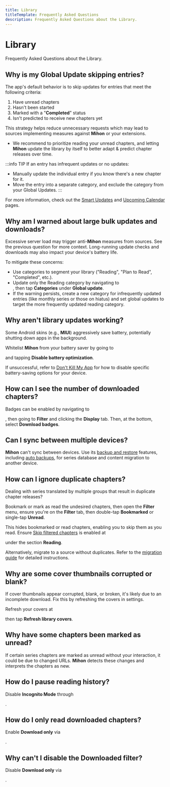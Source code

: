 ```yaml
---
title: Library
titleTemplate: Frequently Asked Questions
description: Frequently Asked Questions about the Library.
---
```


# Library
Frequently Asked Questions about the Library.

## Why is my Global Update skipping entries?
The app's default behavior is to skip updates for entries that meet the following criteria:

1. Have unread chapters
1. Hasn't been started
1. Marked with a "**Completed**" status
1. Isn't predicted to receive new chapters yet

This strategy helps reduce unnecessary requests which may lead to sources implementing measures against **Mihon** or your extensions.
* We recommend to prioritize reading your unread chapters, and letting **Mihon** update the library by itself to better adapt & predict chapter releases over time.

:::info TIP
If an entry has infrequent updates or no updates:
* Manually update the individual entry if you know there's a new chapter for it.
* Move the entry into a separate category, and exclude the category from your Global Updates.
:::

For more information, check out the [Smart Updates](/docs/faq/updates/smart) and [Upcoming Calendar](/docs/faq/updates/upcoming) pages.

## Why am I warned about large bulk updates and downloads?
Excessive server load may trigger anti-**Mihon** measures from sources. See the previous question for more context. Long-running update checks and downloads may also impact your device's battery life.

To mitigate these concerns:

* Use categories to segment your library ("Reading", "Plan to Read", "Completed", etc.).
* Update only the Reading category by navigating to <nav to="library">, then tap **Categories** under **Global update**.
* If the warning persists, create a new category for infrequently updated entries (like monthly series or those on hiatus) and set global updates to target the more frequently updated reading category.

## Why aren't library updates working?
Some Android skins (e.g., **MIUI**) aggressively save battery, potentially shutting down apps in the background.

Whitelist **Mihon** from your battery saver by going to <nav to="advanced"> and tapping **Disable battery optimization**.

If unsuccessful, refer to [Don't Kill My App](https://dontkillmyapp.com/) for how to disable specific battery-saving options for your device.

## How can I see the number of downloaded chapters?
Badges can be enabled by navigating to <nav to="main_library">, then going to **Filter** and clicking the **Display** tab.
Then, at the bottom, select **Download badges**.

## Can I sync between multiple devices?
**Mihon** can't sync between devices.
Use its [backup and restore](/docs/guides/backups) features, including [auto backups](/docs/guides/backups#enabling-automatic-backups), for series database and content migration to another device.

## How can I ignore duplicate chapters?
Dealing with series translated by multiple groups that result in duplicate chapter releases?

Bookmark or mark as read the undesired chapters, then open the **Filter** menu, ensure you're on the **Filter** tab, then double-tap **Bookmarked** or single-tap **Unread**.

This hides bookmarked or read chapters, enabling you to skip them as you read.
Ensure [Skip filtered chapters](/docs/guides/reader-settings#skip-filtered-chapters) is enabled at <nav to="reader"> under the section **Reading**.

Alternatively, migrate to a source without duplicates.
Refer to the [migration guide](/docs/guides/source-migration) for detailed instructions.

## Why are some cover thumbnails corrupted or blank?
If cover thumbnails appear corrupted, blank, or broken, it's likely due to an incomplete download. Fix this by refreshing the covers in settings.

Refresh your covers at <nav to="advanced"> then tap **Refresh library covers**.

## Why have some chapters been marked as unread?
If certain series chapters are marked as unread without your interaction, it could be due to changed URLs.
**Mihon** detects these changes and interprets the chapters as new.

## How do I pause reading history?
Disable **Incognito Mode** through <nav to="incognito-mode">.

## How do I only read downloaded chapters?
Enable **Download only** via <nav to="downloaded-only">.

## Why can't I disable the Downloaded filter?
Disable **Download only** via <nav to="downloaded-only">.
